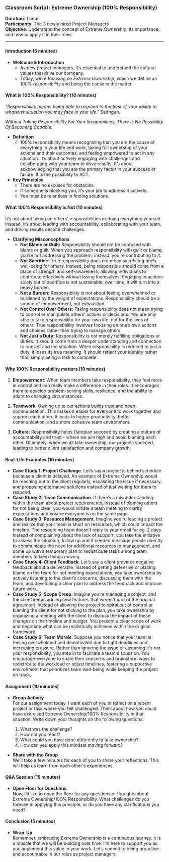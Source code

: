 ### Classroom Script: Extreme Ownership (100% Responsibility)

**Duration**: 1 hour  
**Participants**: The 3 newly hired Project Managers  
**Objective**: Understand the concept of Extreme Ownership, its importance, and how to apply it in their roles.

---

#### Introduction (5 minutes)

- **Welcome & Introduction**  
  - As new project managers, it’s essential to understand the cultural values that drive our company.
  - Today, we’re focusing on *Extreme Ownership*, which we define as *100% responsibility* and being the cause in the matter.

#### What is 100% Responsibility? (10 minutes)

_"Responsibility means being able to respond to the best of your ability to whatever situation you may face in your life."_ Sadhguru 

_Without Taking Responsibility For Your Incapabilities, There Is No Possibility Of Becoming Capable._ 

- **Definition**  
  - 100% responsibility means recognizing that you are the cause of everything in your life and work, taking full ownership of your actions and their outcomes, and feeling empowered to act in any situation. It’s about actively engaging with challenges and collaborating with your team to drive results. It’s about acknowledging that you are the primary factor in your success or failure. It is the possibility to ACT.
- **Key Principles**  
  - There are no excuses for obstacles.
  - If someone is blocking you, it’s your job to address it actively.
  - You must be relentless in finding solutions.

#### What 100% Responsibility is Not (10 minutes)

It’s not about taking on others' responsibilities or doing everything yourself. Instead, it’s about leading with accountability, collaborating with your team, and driving results despite challenges.

- **Clarifying Misconceptions**  
  - **Not Blame or Guilt:** Responsibility should not be confused with blame or guilt. When you approach responsibility with guilt or blame, you’re not addressing the problem; instead, you’re contributing to it. 
  - **Not Sacrifice:** True responsibility does not mean sacrificing one’s well-being for others. Instead, being responsible should come from a place of strength and self-awareness, allowing individuals to contribute effectively without losing themselves. Engaging in actions solely out of sacrifice is not sustainable; over time, it will turn into a heavy burden.
  - **Not a Burden:** Responsibility is not about feeling overwhelmed or burdened by the weight of expectations. Responsibility should be a source of empowerment, not exhaustion.
  - **Not Control Over Others:** Taking responsibility does not mean trying to control or manipulate others’ actions or decisions. You are only able to take responsibility for your own life, not for the lives of others. True responsibility involves focusing on one’s own actions and choices rather than trying to manage others.
  - **Not Just a Duty:** Responsibility is not merely fulfilling obligations or duties. It should come from a deeper understanding and connection to oneself and the situation. When responsibility is reduced to just a duty, it loses its true meaning. It should reflect your identity rather than simply being a task to complete.

#### Why 100% Responsibility matters (10 minutes)

1. **Empowerment**: When team members take responsibility, they feel more in control and can really make a difference in their roles. It encourages them to develop problem-solving skills, resilience, and the ability to adapt to changing circumstances.

3. **Teamwork**: Owning up to our actions builds trust and open communication. This makes it easier for everyone to work together and support each other. It leads to higher productivity, better communication, and a more cohesive team environment.

3. **Culture**: Responsibility helps Datopian succeed by creating a culture of accountability and trust - where we aim high and avoid blaming each other. Ultimately, when we all take ownership, our projects succeed, leading to better client satisfaction and company growth.


#### Real-Life Examples (10 minutes)

- **Case Study 1: Project Challenge**. Let’s say a project is behind schedule because a client is delayed. An example of Extreme Ownership would be reaching out to the client regularly, escalating the issue if necessary, and proposing alternative solutions instead of just waiting for them to respond.
- **Case Study 2: Team Communication**. If there’s a misunderstanding within the team about project requirements, instead of blaming others for not being clear, you would initiate a team meeting to clarify expectations and ensure everyone is on the same page.
- **Case Study 3: Resource Management**. Imagine you’re leading a project and realize that your team is short on resources, which could impact the timeline. The resourcing team doesn't reply to your email for eg. 2 days. Instead of complaining about the lack of support, you take the initiative to assess the situation, follow up and if needed message people directly to communicate the need for additional resources to management, and come up with a temporary plan to redistribute tasks among team members to keep things moving.
- **Case Study 4: Client Feedback**. Let’s say a client provides negative feedback about a deliverable. Instead of getting defensive or placing blame on the team for not meeting expectations, you take ownership by actively listening to the client’s concerns, discussing them with the team, and developing a clear plan to address the feedback and improve future work.
- **Case Study 5: Scope Creep**. Imagine you're managing a project, and the client keeps adding new features that weren't part of the original agreement. Instead of allowing the project to spiral out of control or blaming the client for not sticking to the plan, you take ownership by organizing a meeting with the client to discuss the impact of these changes on the timeline and budget. You present a clear scope of work and negotiate what can be realistically achieved within the original framework.
- **Case Study 6: Team Morale**. Suppose you notice that your team is feeling overwhelmed and demotivated due to tight deadlines and increasing pressure. Rather than ignoring the issue or assuming it's not your responsibility, you step in to facilitate a team discussion. You encourage everyone to share their concerns and brainstorm ways to redistribute the workload or adjust timelines, fostering a supportive environment that prioritizes team well-being while keeping the project on track.

#### Assignment (10 minutes)

- **Group Activity**  
  For our assignment today, I want each of you to reflect on a recent project or task where you felt challenged. Think about how you could have exercised Extreme Ownership/100% Responsibility in that situation. Write down your thoughts on the following questions:

  1. What was the challenge?
  2. How did you react?
  3. What could you have done differently to take ownership?
  4. How can you apply this mindset moving forward?

- **Share with the Group**  
  We’ll take a few minutes for each of you to share your reflections. This will help us learn from each other's experiences.

#### Q&A Session (15 minutes)

- **Open Floor for Questions**  
  Now, I’d like to open the floor for any questions or thoughts about Extreme Ownership/100% Responsibility. What challenges do you foresee in applying this principle, or do you have any clarifications you need?

#### Conclusion (5 minutes)

- **Wrap-Up**  
  Remember, embracing Extreme Ownership is a continuous journey. It is a muscle that we will be building over time.
  I’m here to support you as you implement this value in your work.
  Let’s commit to being proactive and accountable in our roles as project managers.
